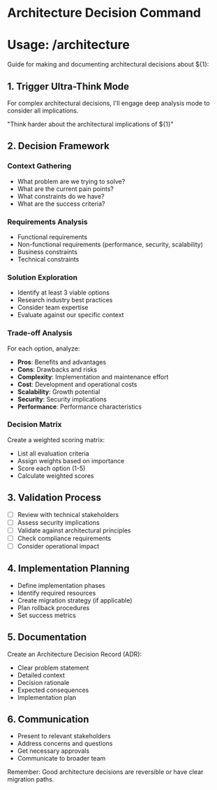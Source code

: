 # Architecture Decision Command
# Usage: /architecture <decision-topic>

Guide for making and documenting architectural decisions about ${1}:

## 1. Trigger Ultra-Think Mode
For complex architectural decisions, I'll engage deep analysis mode to consider all implications.

"Think harder about the architectural implications of ${1}"

## 2. Decision Framework

### Context Gathering
- What problem are we trying to solve?
- What are the current pain points?
- What constraints do we have?
- What are the success criteria?

### Requirements Analysis
- Functional requirements
- Non-functional requirements (performance, security, scalability)
- Business constraints
- Technical constraints

### Solution Exploration
- Identify at least 3 viable options
- Research industry best practices
- Consider team expertise
- Evaluate against our specific context

### Trade-off Analysis
For each option, analyze:
- **Pros**: Benefits and advantages
- **Cons**: Drawbacks and risks
- **Complexity**: Implementation and maintenance effort
- **Cost**: Development and operational costs
- **Scalability**: Growth potential
- **Security**: Security implications
- **Performance**: Performance characteristics

### Decision Matrix
Create a weighted scoring matrix:
- List all evaluation criteria
- Assign weights based on importance
- Score each option (1-5)
- Calculate weighted scores

## 3. Validation Process
- [ ] Review with technical stakeholders
- [ ] Assess security implications
- [ ] Validate against architectural principles
- [ ] Check compliance requirements
- [ ] Consider operational impact

## 4. Implementation Planning
- Define implementation phases
- Identify required resources
- Create migration strategy (if applicable)
- Plan rollback procedures
- Set success metrics

## 5. Documentation
Create an Architecture Decision Record (ADR):
- Clear problem statement
- Detailed context
- Decision rationale
- Expected consequences
- Implementation plan

## 6. Communication
- Present to relevant stakeholders
- Address concerns and questions
- Get necessary approvals
- Communicate to broader team

Remember: Good architecture decisions are reversible or have clear migration paths.
